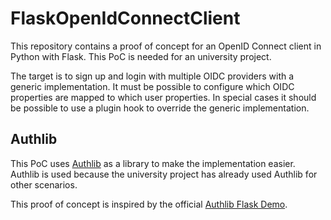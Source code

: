 # FlaskOpenIdConnectClient

This repository contains a proof of concept for an OpenID Connect client in Python with Flask.
This PoC is needed for an university project.

The target is to sign up and login with multiple OIDC providers with a generic implementation.
It must be possible to configure which OIDC properties are mapped to which user properties. In special cases it should be possible to use a plugin hook to override the generic implementation.

## Authlib

This PoC uses [Authlib](https://authlib.org/) as a library to make the implementation easier. Authlib is used because the university
project has already used Authlib for other scenarios.

This proof of concept is inspired by the official [Authlib Flask Demo](https://github.com/authlib/demo-oauth-client/tree/master/flask-google-login).
